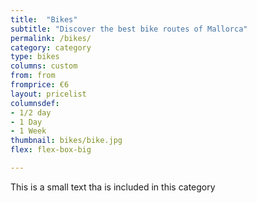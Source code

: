 ```yaml
---
title:  "Bikes"
subtitle: "Discover the best bike routes of Mallorca"
permalink: /bikes/
category: category
type: bikes
columns: custom
from: from
fromprice: €6
layout: pricelist
columnsdef:
- 1/2 day 
- 1 Day
- 1 Week
thumbnail: bikes/bike.jpg
flex: flex-box-big

---
```


This is a small text tha is included in this category
